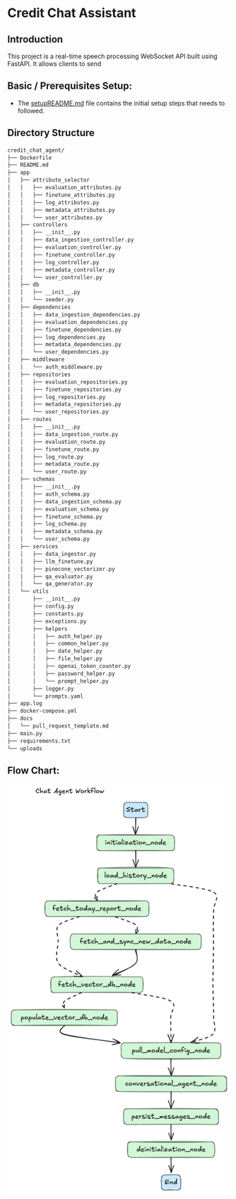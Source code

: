 # Credit Chat Assistant

## Introduction
This project is a real-time speech processing WebSocket API built using FastAPI. It allows clients to send 

## Basic / Prerequisites Setup:
- The [setupREADME.md](./setup/setupREADME.md) file contains the initial setup steps that needs to followed.

## Directory Structure

```bash
credit_chat_agent/
├── Dockerfile
├── README.md
├── app
│   ├── attribute_selector
│   │   ├── evaluation_attributes.py
│   │   ├── finetune_attributes.py
│   │   ├── log_attributes.py
│   │   ├── metadata_attributes.py
│   │   └── user_attributes.py
│   ├── controllers
│   │   ├── __init__.py
│   │   ├── data_ingestion_controller.py
│   │   ├── evaluation_controller.py
│   │   ├── finetune_controller.py
│   │   ├── log_controller.py
│   │   ├── metadata_controller.py
│   │   └── user_controller.py
│   ├── db
│   │   ├── __init__.py
│   │   └── seeder.py
│   ├── dependencies
│   │   ├── data_ingestion_dependencies.py
│   │   ├── evaluation_dependencies.py
│   │   ├── finetune_dependencies.py
│   │   ├── log_dependencies.py
│   │   ├── metadata_dependencies.py
│   │   └── user_dependencies.py
│   ├── middleware
│   │   └── auth_middleware.py
│   ├── repositories
│   │   ├── evaluation_repositories.py
│   │   ├── finetune_repositories.py
│   │   ├── log_repositories.py
│   │   ├── metadata_repositories.py
│   │   └── user_repositories.py
│   ├── routes
│   │   ├── __init__.py
│   │   ├── data_ingestion_route.py
│   │   ├── evaluation_route.py
│   │   ├── finetune_route.py
│   │   ├── log_route.py
│   │   ├── metadata_route.py
│   │   └── user_route.py
│   ├── schemas
│   │   ├── __init__.py
│   │   ├── auth_schema.py
│   │   ├── data_ingestion_schema.py
│   │   ├── evaluation_schema.py
│   │   ├── finetune_schema.py
│   │   ├── log_schema.py
│   │   ├── metadata_schema.py
│   │   └── user_schema.py
│   ├── services
│   │   ├── data_ingestor.py
│   │   ├── llm_finetune.py
│   │   ├── pinecone_vectorizer.py
│   │   ├── qa_evaluator.py
│   │   └── qa_generator.py
│   └── utils
│       ├── __init__.py
│       ├── config.py
│       ├── constants.py
│       ├── exceptions.py
│       ├── helpers
│       │   ├── auth_helper.py
│       │   ├── common_helper.py
│       │   ├── date_helper.py
│       │   ├── file_helper.py
│       │   ├── openai_token_counter.py
│       │   ├── password_helper.py
│       │   └── prompt_helper.py
│       ├── logger.py
│       └── prompts.yaml
├── app.log
├── docker-compose.yml
├── docs
│   └── pull_request_template.md
├── main.py
├── requirements.txt
└── uploads         
```



## Flow Chart:
![Chat Agent Workflow](./docs/chatAgentWOrkflow.png)


